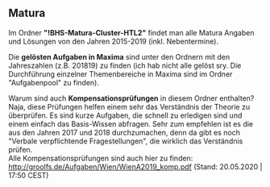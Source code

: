 ## Matura
Im Ordner **"!BHS-Matura-Cluster-HTL2"** findet man alle Matura Angaben und Lösungen von den Jahren 2015-2019 (inkl. Nebentermine).

Die **gelösten Aufgaben in Maxima** sind unter den Ordnern mit den Jahreszahlen (z.B. 201819) zu finden (ich hab nicht alle gelöst sry. Die Durchführung einzelner Themenbereiche in Maxima sind im Ordner "Aufgabenpool" zu finden).

Warum sind auch **Kompensationsprüfungen** in diesem Ordner enthalten? Naja, diese Prüfungen helfen einem sehr das Verständnis der Theorie zu überprüfen. Es sind kurze Aufgaben, die schnell zu erledigen sind und einem einfach das Basis-Wissen abfragen. Sehr zum empfehlen ist es die aus den Jahren 2017 und 2018 durchzumachen, denn da gibt es noch "Verbale verpflichtende Fragestellungen", die wirklich das Verständnis prüfen.<br>Alle Kompensationsprüfungen sind auch hier zu finden: http://groolfs.de/Aufgaben/Wien/WienA2019_komp.pdf (Stand: 20.05.2020 | 17:50 CEST)
